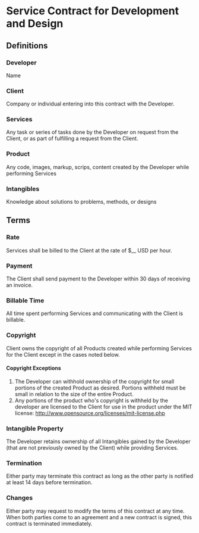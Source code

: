 # Service Contract for Development and Design

## Definitions

### Developer
Name 

### Client
Company or individual entering into this contract with the Developer.

### Services
Any task or series of tasks done by the Developer on request from the Client,
or as part of fulfilling a request from the Client.

### Product
Any code, images, markup, scrips, content created by the Developer while
performing Services

### Intangibles
Knowledge about solutions to problems, methods, or designs

## Terms

### Rate
Services shall be billed to the Client at the rate of $__ USD per hour.

### Payment
The Client shall send payment to the Developer within 30 days of receiving
an invoice.

### Billable Time
All time spent performing Services and communicating with the Client is
billable.

### Copyright
Client owns the copyright of all Products created while performing Services for
the Client except in the cases noted below.

#### Copyright Exceptions
1. The Developer can withhold ownership of the copyright for small portions of
the created Product as desired.  Portions withheld must be small in relation
to the size of the entire Product.
2. Any portions of the product who's copyright is withheld by the developer
are licensed to the Client for use in the product under the MIT license:
http://www.opensource.org/licenses/mit-license.php

### Intangible Property
The Developer retains ownership of all Intangibles gained by the Developer
(that are not previously owned by the Client) while providing Services.

### Termination
Either party may terminate this contract as long as the other party
is notified at least 14 days before termination.  

### Changes
Either party may request to modify the terms of this contract at any time.
When both parties come to an agreement and a new contract is signed, this
contract is terminated immediately.
